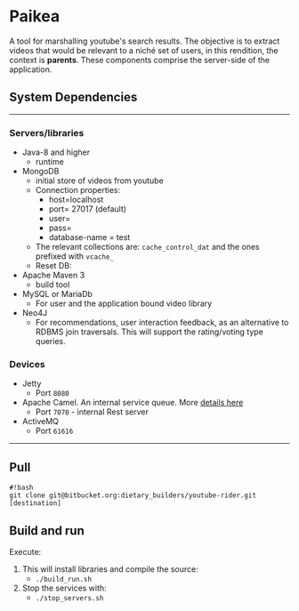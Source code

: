 # Paikea 

A tool for marshalling youtube's search results. The objective is to extract videos that would be relevant to a niché set of users, in this rendition, the context is **parents**. These components comprise the server-side of the application.


## System Dependencies
_____

### Servers/libraries

 + Java-8 and higher
 	- runtime
 + MongoDB
 	- initial store of videos from youtube
 	- Connection properties:
 		- host=localhost
 		- port= 27017 (default)
 		- user=
 		- pass=
 		- database-name = test
 	- The relevant collections are: `cache_control_dat` and the ones prefixed with `vcache_`
 	- Reset DB:
 + Apache Maven 3
	- build tool
 + MySQL or MariaDb
 	- For user and the application bound video library
 + Neo4J
 	- For recommendations, user interaction feedback, as an alternative to RDBMS join traversals. This will support the rating/voting type queries.


### Devices

- Jetty
	- Port `8080`
- Apache Camel. An internal service queue. More [details here](VidLib_Youtube_pipes/README.md)
	- Port `7070` - internal Rest server
- ActiveMQ
	- Port `61616`
______


## Pull
```
#!bash
git clone git@bitbucket.org:dietary_builders/youtube-rider.git [destination]
```

## Build and run
Execute:

 1. This will install libraries and compile the source:
 	- `./build_run.sh`
 2. Stop the services with:
	- `./stop_servers.sh`